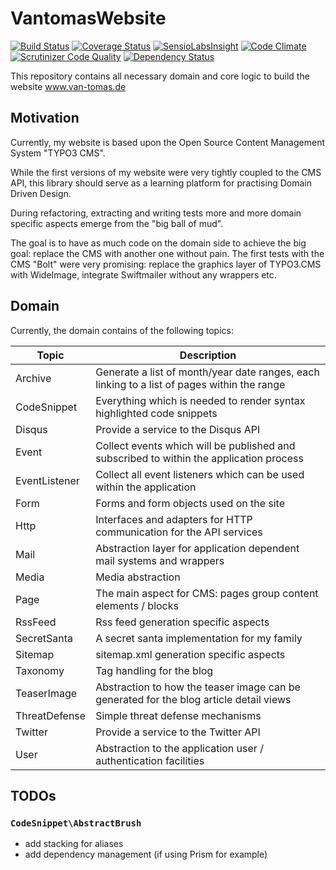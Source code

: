 # VantomasWebsite

[![Build Status](https://travis-ci.org/DreadLabs/VantomasWebsite.svg?branch=master)](https://travis-ci.org/DreadLabs/VantomasWebsite)
[![Coverage Status](https://coveralls.io/repos/DreadLabs/VantomasWebsite/badge.svg)](https://coveralls.io/r/DreadLabs/VantomasWebsite)
[![SensioLabsInsight](https://insight.sensiolabs.com/projects/4cc6c4a9-95b9-4cbb-a047-ee578d989188/mini.png)](https://insight.sensiolabs.com/projects/4cc6c4a9-95b9-4cbb-a047-ee578d989188)
[![Code Climate](https://codeclimate.com/github/DreadLabs/VantomasWebsite/badges/gpa.svg)](https://codeclimate.com/github/DreadLabs/VantomasWebsite)
[![Scrutinizer Code Quality](https://scrutinizer-ci.com/g/DreadLabs/VantomasWebsite/badges/quality-score.png?b=master)](https://scrutinizer-ci.com/g/DreadLabs/VantomasWebsite/?branch=master)
[![Dependency Status](https://www.versioneye.com/user/projects/55c8f8ffbeaa4c001d000001/badge.svg?style=flat)](https://www.versioneye.com/user/projects/55c8f8ffbeaa4c001d000001)

This repository contains all necessary domain and core logic to build the
website www.van-tomas.de

## Motivation

Currently, my website is based upon the Open Source Content Management System "TYPO3 CMS".

While the first versions of my website were very tightly coupled to the CMS API, this library
should serve as a learning platform for practising Domain Driven Design.

During refactoring, extracting and writing tests more and more domain specific aspects emerge
from the "big ball of mud".

The goal is to have as much code on the domain side to achieve the big goal: replace the CMS
with another one without pain. The first tests with the CMS "Bolt" were very promising: replace
the graphics layer of TYPO3.CMS with WideImage, integrate Swiftmailer without any wrappers etc.

## Domain

Currently, the domain contains of the following topics:

| Topic         | Description                                                                                 |
|---------------|---------------------------------------------------------------------------------------------|
| Archive       | Generate a list of month/year date ranges, each linking to a list of pages within the range |
| CodeSnippet   | Everything which is needed to render syntax highlighted code snippets                       |
| Disqus        | Provide a service to the Disqus API                                                         |
| Event         | Collect events which will be published and subscribed to within the application process     |
| EventListener | Collect all event listeners which can be used within the application                        |
| Form          | Forms and form objects used on the site                                                     |
| Http          | Interfaces and adapters for HTTP communication for the API services                         |
| Mail          | Abstraction layer for application dependent mail systems and wrappers                       |
| Media         | Media abstraction                                                                           |
| Page          | The main aspect for CMS: pages group content elements / blocks                              |
| RssFeed       | Rss feed generation specific aspects                                                        |
| SecretSanta   | A secret santa implementation for my family                                                 |
| Sitemap       | sitemap.xml generation specific aspects                                                     |
| Taxonomy      | Tag handling for the blog                                                                   |
| TeaserImage   | Abstraction to how the teaser image can be generated for the blog article detail views      |
| ThreatDefense | Simple threat defense mechanisms                                                            |
| Twitter       | Provide a service to the Twitter API                                                        |
| User          | Abstraction to the application user / authentication facilities                             |

## TODOs

### `CodeSnippet\AbstractBrush`

  *  add stacking for aliases
  *  add dependency management (if using Prism for example)
